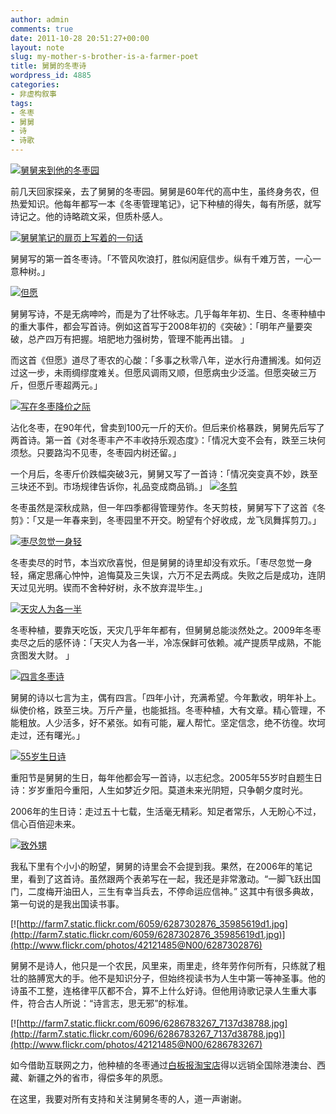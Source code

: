 ```yaml
---
author: admin
comments: true
date: 2011-10-28 20:51:27+00:00
layout: note
slug: my-mother-s-brother-is-a-farmer-poet
title: 舅舅的冬枣诗
wordpress_id: 4885
categories:
- 非虚构叙事
tags:
- 冬枣
- 舅舅
- 诗
- 诗歌
---
```


[![舅舅来到他的冬枣园](http://farm7.static.flickr.com/6093/6288191284_49c5ce062d.jpg)](http://www.flickr.com/photos/42121485@N00/6288191284)

前几天回家探亲，去了舅舅的冬枣园。舅舅是60年代的高中生，虽终身务农，但热爱知识。他每年都写一本《冬枣管理笔记》，记下种植的得失，每有所感，就写诗记之。他的诗略疏文采，但质朴感人。

[![舅舅笔记的扉页上写着的一句话](http://farm7.static.flickr.com/6094/6287386134_be9d36d992.jpg)](http://www.flickr.com/photos/42121485@N00/6287386134)

舅舅写的第一首冬枣诗。「不管风吹浪打，胜似闲庭信步。纵有千难万苦，一心一意种树。」

[![但愿](http://farm7.static.flickr.com/6035/6287362372_39f34f82a0.jpg)](http://www.flickr.com/photos/42121485@N00/6287362372)

舅舅写诗，不是无病呻吟，而是为了壮怀咏志。几乎每年年初、生日、冬枣种植中的重大事件，都会写首诗。例如这首写于2008年初的《突破》：「明年产量要突破，总产四万有把握。培肥地力强树势，管理不能再出错。 」

而这首《但愿》道尽了枣农的心酸：「多事之秋零八年，逆水行舟遭搁浅。如何迈过这一步，未雨绸缪度难关。但愿风调雨又顺，但愿病虫少泛滥。但愿突破三万斤，但愿斤枣超两元。」

[![写在冬枣降价之际](http://farm7.static.flickr.com/6059/6286874625_803e8d8af8.jpg)](http://www.flickr.com/photos/42121485@N00/6286874625)

沾化冬枣，在90年代，曾卖到100元一斤的天价。但后来价格暴跌，舅舅先后写了两首诗。第一首《对冬枣丰产不丰收持乐观态度》：「情况大变不会有，跌至三块何须愁。只要路沟不见枣，冬枣园内树还留。」

一个月后，冬枣斤价跌幅突破3元，舅舅又写了一首诗：「情况突变真不妙，跌至三块还不到。市场规律告诉你，礼品变成商品销。」
[![冬剪](http://farm7.static.flickr.com/6228/6287365790_de91cceccc.jpg)](http://www.flickr.com/photos/42121485@N00/6287365790)

冬枣虽然是深秋成熟，但一年四季都得管理劳作。冬天剪枝，舅舅写下了这首《冬剪》：「又是一年春来到，冬枣园里不开交。盼望有个好收成，龙飞凤舞挥剪刀。」

[![枣尽忽觉一身轻](http://farm7.static.flickr.com/6225/6286863663_76d2d4a018.jpg)](http://www.flickr.com/photos/42121485@N00/6286863663)

冬枣卖尽的时节，本当欢欣喜悦，但是舅舅的诗里却没有欢乐。「枣尽忽觉一身轻，痛定思痛心忡忡，追悔莫及三失误，六万不足去两成。失败之后是成功，连阴天过见光明。锲而不舍种好树，永不放弃混毕生。」

[![天灾人为各一半](http://farm7.static.flickr.com/6097/6287376170_db578d71c2.jpg)](http://www.flickr.com/photos/42121485@N00/6287376170)

冬枣种植，要靠天吃饭，天灾几乎年年都有，但舅舅总能淡然处之。2009年冬枣卖尽之后的感怀诗：「天灾人为各一半，冷冻保鲜可依赖。减产提质早成熟，不能贪图发大财。 」

[![四言冬枣诗](http://farm7.static.flickr.com/6046/6286872965_f749cea20f.jpg)](http://www.flickr.com/photos/42121485@N00/6286872965)

舅舅的诗以七言为主，偶有四言。「四年小计，充满希望。今年歉收，明年补上。纵使价格，跌至三块。万斤产量，也能抵挡。冬枣种植，大有文章。精心管理，不能粗放。人少活多，好不紧张。如有可能，雇人帮忙。坚定信念，绝不彷徨。坎坷走过，还有曙光。」

[![55岁生日诗](http://farm7.static.flickr.com/6111/6286871295_2423fb8b54.jpg)](http://www.flickr.com/photos/42121485@N00/6286871295)

重阳节是舅舅的生日，每年他都会写一首诗，以志纪念。2005年55岁时自题生日诗：岁岁重阳今重阳，人生如梦近夕阳。莫道未来光阴短，只争朝夕度时光。

2006年的生日诗：走过五十七载，生活毫无精彩。知足者常乐，人无盼心不过，信心百倍迎未来。

[![致外甥](http://farm7.static.flickr.com/6221/6287380092_e9b47cc65d.jpg)](http://www.flickr.com/photos/42121485@N00/6287380092)

我私下里有个小小的盼望，舅舅的诗里会不会提到我。果然，在2006年的笔记里，看到了这首诗。虽然跟两个表弟写在一起，我还是非常激动。“一脚飞跃出国门，二度梅开油田人，三生有幸当兵去，不停命运应信神。” 这其中有很多典故，第一句说的是我出国读书事。

[![http://farm7.static.flickr.com/6059/6287302876_35985619d1.jpg](http://farm7.static.flickr.com/6059/6287302876_35985619d1.jpg)](http://www.flickr.com/photos/42121485@N00/6287302876)

舅舅不是诗人，他只是一个农民，风里来，雨里走，终年劳作何所有，只练就了粗壮的胳膊宽大的手。他不是知识分子，但始终视读书为人生中第一等神圣事。他的诗虽不工整，连格律平仄都不合，算不上什么好诗。但他用诗歌记录人生重大事件，符合古人所说：“诗言志，思无邪”的标准。

[![http://farm7.static.flickr.com/6096/6286783267_7137d38788.jpg](http://farm7.static.flickr.com/6096/6286783267_7137d38788.jpg)](http://www.flickr.com/photos/42121485@N00/6286783267)

如今借助互联网之力，他种植的冬枣通过[白板报淘宝店](http://whiteboard.taobao.com)得以远销全国除港澳台、西藏、新疆之外的省市，得偿多年的夙愿。

在这里，我要对所有支持和关注舅舅冬枣的人，道一声谢谢。
